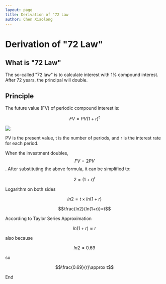 ```yaml
---
layout: page
title: Derivation of "72 Law 
author: Chen Xiaolong
---
```


# Derivation of "72 Law"

## What is "72 Law"

The so-called "72 law" is to calculate interest with 1% compound interest. After 72 years, the principal will double.

## Principle
The future value (FV) of periodic compound interest is:

$$FV=PV(1+r)^t$$

<img src="http://www.forkosh.com/mathtex.cgi? $$FV=PV(1+r)^t$$">

PV is the present value, t is the number of periods, and r is the interest rate for each period.

When the investment doubles, $$FV=2PV$$. After substituting the above formula, it can be simplified to:

$$2 = (1+r)^t$$

Logarithm on both sides

$$ln2=t\times ln(1+r)$$

$$\frac{ln2}{ln(1+r)}=t$$

According to Taylor Series Approximation

$$ln(1+r) \approx r$$

also because

$$ln2\approx0.69$$

so

$$\frac{0.69}{r}\approx t$$

End

